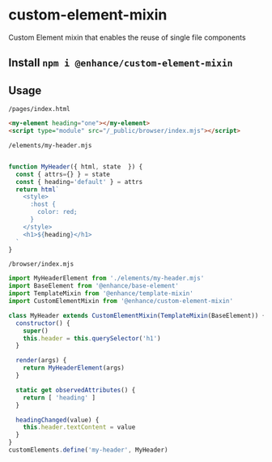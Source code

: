 # custom-element-mixin
Custom Element mixin that enables the reuse of single file components

## Install `npm i @enhance/custom-element-mixin`

## Usage

`/pages/index.html`

```html
<my-element heading="one"></my-element>
<script type="module" src="/_public/browser/index.mjs"></script>
```

`/elements/my-header.mjs`

```javascript

function MyHeader({ html, state  }) {
  const { attrs={} } = state
  const { heading='default' } = attrs
  return html`
    <style>
      :host {
        color: red;
      }
    </style>
    <h1>${heading}</h1>
  `
}

```

`/browser/index.mjs`

```javascript
import MyHeaderElement from './elements/my-header.mjs'
import BaseElement from '@enhance/base-element'
import TemplateMixin from '@enhance/template-mixin'
import CustomElementMixin from '@enhance/custom-element-mixin'

class MyHeader extends CustomElementMixin(TemplateMixin(BaseElement)) {
  constructor() {
    super()
    this.header = this.querySelector('h1')
  }

  render(args) {
    return MyHeaderElement(args)
  }

  static get observedAttributes() {
    return [ 'heading' ]
  }

  headingChanged(value) {
    this.header.textContent = value
  }
}
customElements.define('my-header', MyHeader)
```

